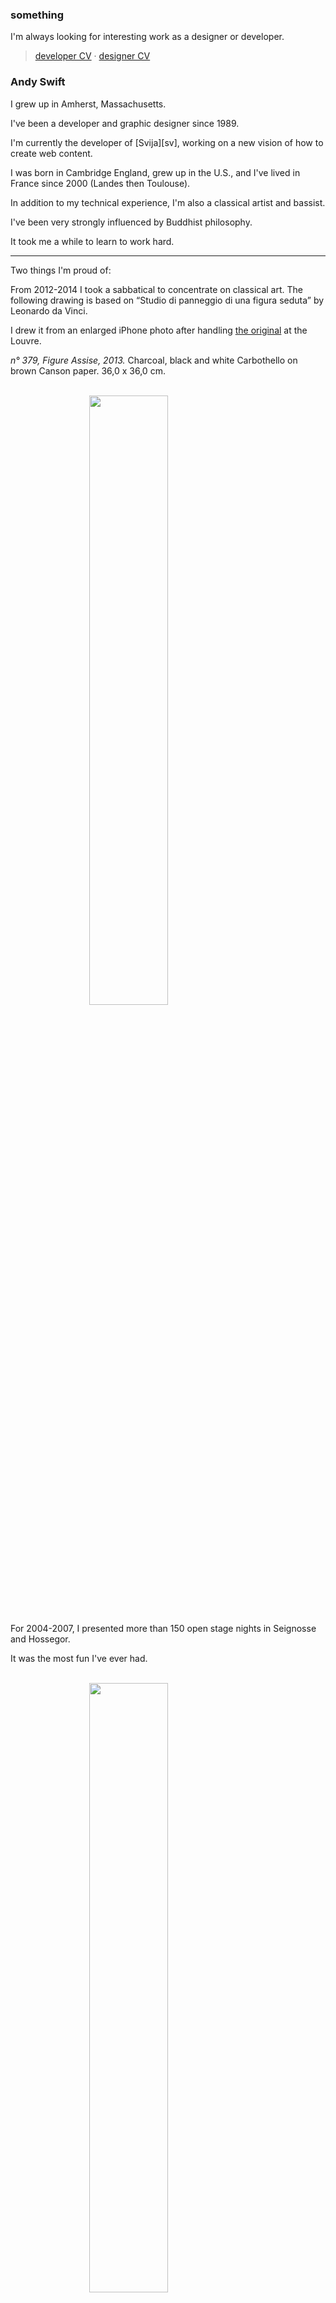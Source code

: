 <!-- [CV en français](CV%C2%A0(fran%C3%A7ais).md) · [biography](bio.md) -->
<!-- https://stackoverflow.blog/2020/11/25/how-to-write-an-effective-developer-resume-advice-from-a-hiring-manager/ -->

### something

I'm always looking for interesting work as a designer or developer.

> [developer CV](cv-dev.md) · [designer CV](cv-design.md)


### Andy Swift

I grew up in Amherst, Massachusetts.

I've been a developer and graphic designer since 1989.

I'm currently the developer of [Svija][sv], working on a new vision of how to create web content.

I was born in Cambridge England, grew up in the U.S., and I've lived in France since 2000 (Landes then Toulouse).

In addition to my technical experience, I'm also a classical artist and bassist.

I've been very strongly influenced by Buddhist philosophy.

It took me a while to learn to work hard.

---

Two things I'm proud of:

From 2012-2014 I took a sabbatical to concentrate on classical art. The following drawing is
based on “Studio di panneggio di una figura seduta” by Leonardo da Vinci.

I drew it from an enlarged iPhone photo after handling <a href='https://collections.louvre.fr/en/ark:/53355/cl020003018'>the original</a> at the Louvre.

<i>n° 379, Figure Assise, 2013.</i> Charcoal, black and white Carbothello on brown Canson paper. 36,0 x 36,0 cm.

<br><img src="IMG_0023.jpg" style="width:50%;margin:0 25%;">

For 2004-2007, I presented more than 150 open stage nights in Seignosse and Hossegor.

It was the most fun I've ever had.

<br><img src="D041022-036.JPG" style="width:50%;margin:0 25%;">

---

born 1965 in Cambridge England to Americans (father was post graduate
physics student at Cambridge)

grew up in Amherst, Massachusetts, with one year sabbaticals in Cambridge
(age 10) and Palo Alto (age 16)

1983: went to Duke University in North Carolina as computer science
student for two years, realized that computer science would be a terrible
life to live long term and ...

1985: transferred to Swarthmore College south of Philadelphia, majoring in
classical music composition and philosophy, received BA in philosophy
(1987).

1987: moved to New Orleans, worked at Whole Food Market for two years in
one of their first stores, it was a fantastic experience, and I started to
do graphic design by doing their signage.

moved to Boulder in 1989 in order to attend the Naropa institute, a
Buddhist college, as a graduate student. After two years I stopped going
because although I loved the learning I got there, I found that I didn't
need to be in an academic environment to get it.

1990: worked as graphic designer at the Colorado Daily in Boulder, the
college paper, for about four great months before I got fired for changing
the small print under a Discover credit card from "the card to pays you
back" to "some small bullshit that no one ever reads". For what it's
worth, I specifically instructed two separate people to correct the ad
before it ran. Still, my fault and a valuable lesson.

1991: worked at the Daily Camera, the Boulder paper, for 5 years. They
figured that I'd learned my lesson at the Colorado Daily, which I had. It
was a great experience because the equipment was so bad -- no graphics
except for boxes and circles, no scanner, no photography, etc. So I got
really good at typography.

in 1995 I decided to become a "for real" designer, but it was immediately
obvious that nobody in the graphic design business ever hires ex-newspaper
people, so I started my own business called "Nothing Shocking Graphic
Design."

In 1997 I changed the name to just my own name because I was working with
obstetricians and lawyers, high tech firms, etc., and generally I felt
like I was serious and a more serious name was appropriate.

That's about it... personally, I continue to be curious about
psychological sorts of issues, and I am also a very good funky electric
bass player.

